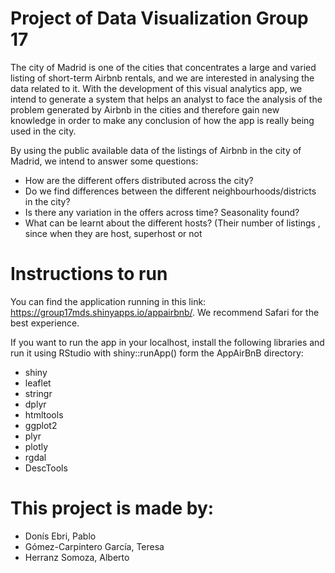 # Project of Data Visualization Group 17

The city of Madrid is one of the cities that concentrates a large and varied listing of short-term Airbnb rentals, and we are interested in analysing the data related to it. With the development of this visual analytics app, we intend to generate a system that helps an analyst to face the analysis of the problem generated by Airbnb in the cities and therefore gain new knowledge in order to make any conclusion of how the app is really being used in the city.

By using the public available data of the listings of Airbnb in the city of Madrid, we intend to answer some questions:
- How are the different offers distributed across the city?
- Do we find differences between the different neighbourhoods/districts in the city?
- Is there any variation in the offers across time? Seasonality found?
- What can be learnt about the different hosts? (Their number of listings , since when they are host, superhost or not

# Instructions to run
You can find the application running in this link: https://group17mds.shinyapps.io/appairbnb/. We recommend Safari for the best experience.

If you want to run the app in your localhost, install the following libraries and run it using RStudio with shiny::runApp() form the AppAirBnB directory:

- shiny
- leaflet
- stringr
- dplyr
- htmltools
- ggplot2
- plyr
- plotly
- rgdal
- DescTools


# This project is made by:
- Donís Ebri, Pablo
- Gómez-Carpintero García, Teresa
- Herranz Somoza, Alberto
